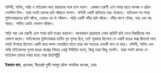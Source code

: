 নন্দিনী, সাদিব, অন্তি ও মাইকেল অন্য বাচ্চাদের সঙ্গে বসে পড়ল। একজন তরুণী এসে সবার হাতে কাগজ ও রঙিন পেনসিল দিল। তারা সবাই তাদের ছবি আঁকতে লাগল। নন্দিনী একটি প্রতিমার স্কেচ এঁকেছে। মাইকেল সব সময় মুক্তিযোদ্ধাদের ছবি আঁকে, এবারও তা–ই আঁকল। অন্তি একটি নদীর ছবি আঁকে। নদীর পাশে নৌকা, গাছ এবং ঘর আছে। সাদিব একটা গোলাপ আঁকল।

শাড়ি পরা এক তরুণী এসে সবার ছবি সংগ্রহ করলেন। কয়েকজন প্রাপ্তবয়স্ক লোক প্রতিটি ছবি দেখে বিজয়ীদের নাম ঘোষণা করেন। মাইকেলের মুক্তিযোদ্ধার ছবিটা খুব সুন্দর ছিল, তাই পুরস্কার হিসেবে সে একটি রঙের বাক্স জিতল! অন্য সবাই উপহার হিসেবে একটি করে কলম পেয়েছিল যাতে তারা বাদ পড়েছে এমনটি মনে না করে। নন্দিনী, সাদিব এবং অন্তি মাইকেলের সুন্দর রঙের বাক্সের বিষয়ে একটু ঈর্ষান্বিত হলো, কিন্তু তারা কিছু বলেনি। তারা সবাই জানত যে মাইকেল তাদের সবার মধ্যে সেরা চিত্রশিল্পী!

**ইকবাল খান**, *প্রভাষক*, বীরশ্রেষ্ঠ মুন্সী আব্দুর রউফ পাবলিক কলেজ, ঢাকা

